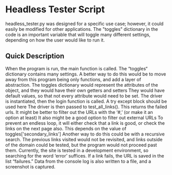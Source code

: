 # Headless Tester Script

headless_tester.py was designed for a specific use case; however, it could easily be modified for other applications. The "toggles" dictionary in the code is an important variable that will toggle many different settings, depending on how the user would like to run it.

## Quick Description
When the program is run, the main function is called.
The “toggles“ dictionary contains many settings. A better way to do this would be to move away from this program being only functions, and add a layer of abstraction.
	The toggles dictionary would represent the attributes of the object, and they would have their own getters and setters
	They would have default values, so that not every attribute would need to be set.
The driver is instantiated, then the login function is called.
	A try except block should be used here
The driver is then passed to test_all_links(). This returns the failed urls.
	It might be better to filter out the URLs with the ‘#,’ (or make it an option at least)
	It also might be a good option to filter out external URLs
	To prevent an endless loop, it will either check that a link is good, or check the links on the next page also. This depends on the value of toggles['secondary_links']
		Another way to do this could be with a recursive search. The previous links visited would not be revisited, and links outside of the domain could be tested, but the program would not proceed past them.
	Currently, the site is tested in a development environment, so searching for the word ‘error’ suffices.
	If a link fails, the URL is saved in the list “failures.” Data from the console log is also written to a file, and a screenshot is captured.
